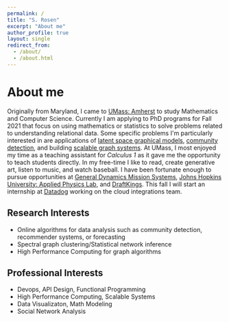 ```yaml
---
permalink: /
title: "S. Rosen"
excerpt: "About me"
author_profile: true
layout: single
redirect_from: 
  - /about/
  - /about.html
---
```


About me
======

Originally from Maryland, I came to [UMass: Amherst](https://www.umass.edu/) to study Mathematics and Computer Science. Currently I am applying to PhD programs for Fall 2021 that focus on using mathematics or statistics to solve problems related to understanding relational data. Some specific problems I'm particularly interested in are applications of [latent space graphical models](https://arxiv.org/abs/1911.05522), [community detection](https://arxiv.org/pdf/1709.00407.pdf), and building [scalable graph systems](https://arxiv.org/abs/1908.01407). At UMass, I most enjoyed my time as a teaching assistant for *Calculus 1* as it gave me the opportunity to teach students directly. In my free-time I like to read, create generative art, listen to music, and watch baseball. I have been fortunate enough to pursue opportunities at [General Dynamics Mission Systems](https://gdmissionsystems.com/), [Johns Hopkins University: Applied Physics Lab](https://www.jhuapl.edu/), and [DraftKings](https://www.draftkings.com/). This fall I will start an internship at [Datadog](https://www.datadoghq.com) working on the cloud integrations team.

Research Interests
------
* Online algorithms for data analysis such as community detection, recommender systems, or forecasting
* Spectral graph clustering/Statistical network inference
* High Performance Computing for graph algorithms

Professional Interests
------
* Devops, API Design, Functional Programming
* High Performance Computing, Scalable Systems
* Data Visualizaton, Math Modeling
* Social Network Analysis
